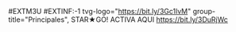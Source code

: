 #EXTM3U
#EXTINF:-1 tvg-logo="https://bit.ly/3Gc1lvM" group-title="Principales", STAR★GO! ACTIVA AQUI
https://bit.ly/3DuRjWc
